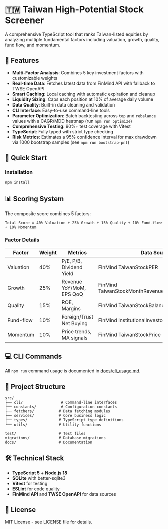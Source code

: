 # 🇹🇼 Taiwan High-Potential Stock Screener

A comprehensive TypeScript tool that ranks Taiwan-listed equities by analyzing multiple fundamental factors including valuation, growth, quality, fund flow, and momentum.

## 🎯 Features

- **Multi-Factor Analysis**: Combines 5 key investment factors with customizable weights
- **Real-time Data**: Fetches latest data from FinMind API with fallback to TWSE OpenAPI
- **Smart Caching**: Local caching with automatic expiration and cleanup
- **Liquidity Sizing**: Caps each position at 10% of average daily volume
- **Data Quality**: Built-in data cleaning and validation
- **CLI Interface**: Easy-to-use command-line tools
- **Parameter Optimization**: Batch backtesting across `top` and `rebalance` values with a CAGR/MDD heatmap (run `npm run optimize`)
- **Comprehensive Testing**: 90%+ test coverage with Vitest
- **TypeScript**: Fully typed with strict type checking
- **Risk Metrics**: Estimates a 95% confidence interval for max drawdown via 1000 bootstrap samples (see `npm run bootstrap-pnl`)

## 🚀 Quick Start

### Installation

```bash
npm install
```


## 📊 Scoring System

The composite score combines 5 factors:

```
Total Score = 40% Valuation + 25% Growth + 15% Quality + 10% Fund-flow + 10% Momentum
```

### Factor Details

| Factor    | Weight | Metrics                    | Data Source                |
|-----------|--------|----------------------------|----------------------------|
| Valuation | 40%    | P/E, P/B, Dividend Yield  | FinMind TaiwanStockPER |
| Growth    | 25%    | Revenue YoY/MoM, EPS QoQ  | FinMind TaiwanStockMonthRevenue/FinancialStatements |
| Quality   | 15%    | ROE, Margins              | FinMind TaiwanStockBalanceSheet |
| Fund-flow | 10%    | Foreign/Trust Net Buying  | FinMind InstitutionalInvestorsBuySell |
| Momentum  | 10%    | Price trends, MA signals  | FinMind TaiwanStockPrice |

## 💻 CLI Commands

All `npm run` command usage is documented in [docs/cli_usage.md](docs/cli_usage.md).

## 📁 Project Structure

```
src/
├── cli/                 # Command-line interfaces
├── constants/           # Configuration constants
├── fetchers/           # Data fetching modules
├── services/           # Core business logic
├── types/              # TypeScript type definitions
└── utils/              # Utility functions

test/                   # Test files
migrations/             # Database migrations
docs/                   # Documentation
```

## 🛠️ Technical Stack

- **TypeScript 5** + **Node.js 18**
- **SQLite** with better-sqlite3
- **Vitest** for testing
- **ESLint** for code quality
- **FinMind API** and **TWSE OpenAPI** for data sources

## 📜 License

MIT License - see LICENSE file for details.
